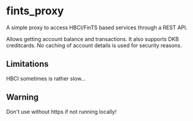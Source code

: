 # fints_proxy
A simple proxy to access HBCI/FinTS based services through a REST API.

Allows getting account balance and transactions. It also supports DKB creditcards. No caching of account details is used for security reasons. 

## Limitations
HBCI sometimes is rather slow...

## Warning
Don't use without https if not running locally!
